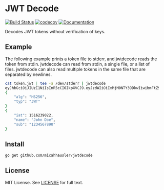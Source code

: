 # JWT Decode

[![Build Status](https://travis-ci.org/micahhausler/jwtdecode.svg?branch=master)](https://travis-ci.org/micahhausler/jwtdecode)
[![codecov](https://codecov.io/gh/micahhausler/jwtdecode/branch/master/graph/badge.svg)](https://codecov.io/gh/micahhausler/jwtdecode)
[![Documentation](https://godoc.org/github.com/micahhausler/jwtdecode?status.svg)](http://godoc.org/github.com/micahhausler/jwtdecode)

Decodes JWT tokens without verification of keys.

## Example

The following example prints a token file to stderr, and jwtdecode reads the
token from stdin. jwtdecode can read from stdin, a single file, or a list of
files. jwtdecode can also read multiple tokens in the same file that are
separated by newlines.

```bash
cat token.jwt | tee -a /dev/stderr | jwtdecode
eyJhbGciOiJIUzI1NiIsInR5cCI6IkpXVCJ9.eyJzdWIiOiIxMjM0NTY3ODkwIiwibmFtZSI6IkpvaG4gRG9lIiwiaWF0IjoxNTE2MjM5MDIyfQ.SflKxwRJSMeKKF2QT4fwpMeJf36POk6yJV_adQssw5c
{
    "alg": "HS256",
    "typ": "JWT"
}
{
    "iat": 1516239022,
    "name": "John Doe",
    "sub": "1234567890"
}
```

## Install

```bash
go get github.com/micahhausler/jwtdecode
```

## License

MIT License. See [LICENSE](LICENSE) for full text.
